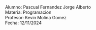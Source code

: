 Alumno: Pascual Fernandez Jorge Alberto
<br>
Materia: Programacion 
<br>
Profesor: Kevin Molina Gomez 
<br>
Fecha: 12/11/2024
